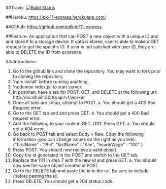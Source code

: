 ##Travis: 
[![Build Status](https://travis-ci.com/pdkim/11-express.svg?branch=pk11)](https://travis-ci.com/pdkim/11-express)


##Heroku: 
https://pk-11-express.herokuapp.com/


##Github:
https://github.com/pdkim/11-express

##Feature:
An application that can POST a new object with a unique ID and and store it to a storage device.  If data is stored, user is able to make a GET request to get the specific ID.  If user is not satisfied with user ID, they are able to DELETE the ID from existance.

###Intructions:
1. Go to the github link and clone the repository. You may want to fork prior to cloning the repository.
2. 'npm install' before running anything.
3. 'nodemon index.js' to start server.
4. In postman, have a tab for POST, GET, and DELETE at the following url: http://localhost:3000/api/v1/worker
5. Once all tabs are setup, attempt to POST.
  a. You should get a 400 Bad Request error.
6. Go to the GET tab and and press GET.
  a. You should get a 400 Bad request error.
7. Add the following to your route in GET: /1111.  Press GET.
  a. You should get a 404 error.
8. Go back to POST tab and select Body > Raw. Copy the following information (you can change values on the right as you like):
{"firstName" : "Phil",
	"lastName" : "Kim",
	"hourlyWage" : "100"
}
9. Press POST.  You should now recieve a valid object.
10. Copy the id generated in the POST and switch to the GET tab.
11. Replace the 1111 in step 7 with the new id and press GET.
  a. You should now see the same object created in POST.
12. Go to the DELETE tab and paste the id in the url.  Be sure to include /before pasting the id.
13.  Press DELETE.  You should get a 204 status code. 